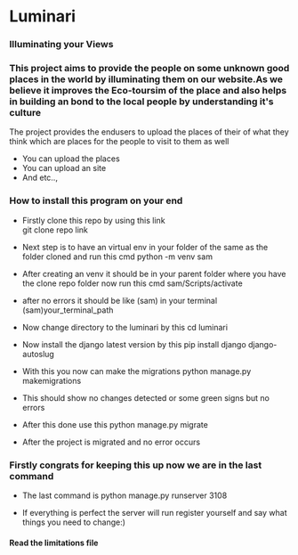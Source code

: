 # Luminari
### Illuminating your Views

### This project aims to provide the people on some unknown good places in the world by illuminating them on our website.As we believe it improves the Eco-toursim of the place and also helps in building an bond to the local people by understanding it's culture

The project provides the endusers to upload the places of their of what they think which are places for the people to visit to them as well

* You can upload the places
* You can upload an site
* And etc..,

### How to install this program on your end

* Firstly clone this repo by using this link<br>
git clone repo link

* Next step is to have an virtual env in your folder of the same as the folder cloned and run this cmd
python -m venv sam

* After creating an venv it should be in your parent folder where you have the clone repo folder now run this cmd
sam/Scripts/activate

* after no errors it should be like (sam) in your terminal
(sam)your_terminal_path

* Now change directory to the luminari by this
cd luminari

* Now install the django latest version by this
pip install django django-autoslug

* With this you now can make the migrations
python manage.py makemigrations

* This should show no changes detected or some green signs but no errors

* After this done use this
python manage.py migrate

* After the project is migrated and no error occurs
 ### Firstly congrats for keeping this up now we are in the last command

 * The last command is
 python manage.py runserver 3108

* If everything is perfect the server will run register yourself and say what things you need to change:)

#### Read the limitations file

